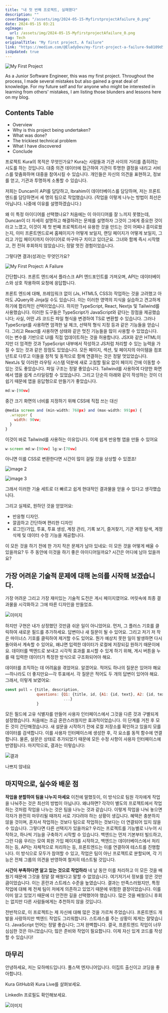 ```yaml
---
title: "내 첫 번째 프로젝트, 실패했다"
description: ""
coverImage: "/assets/img/2024-05-15-MyfirstprojectAfailure_0.png"
date: 2024-05-15 03:21
ogImage: 
  url: /assets/img/2024-05-15-MyfirstprojectAfailure_0.png
tag: Tech
originalTitle: "My first project, A failure"
link: "https://medium.com/@EladyDev/my-first-project-a-failure-9a8109d5b880"
isUpdated: true
---
```






![My First Project](/assets/img/2024-05-15-MyfirstprojectAfailure_0.png)

As a Junior Software Engineer, this was my first project. Throughout the process, I made several mistakes but also gained a great deal of knowledge. For my future self and for anyone who might be interested in learning from others' mistakes, I am listing those blunders and lessons here on my blog.

## Contents Table

- Overview
- Why is this project being undertaken?
- What was done?
- The trickiest technical problem
- What I have discovered
- Conclude




프로젝트 Kura의 목적은 무엇인가요?
Kura는 사람들과 기관 사이의 거리를 좁히려는 시도를 하는 것입니다. 대중 의견 데이터에 접근하여 기관이 투명한 결정을 내리고 서비스를 맞춤화하며 대중을 참여시킬 수 있습니다. 개인들은 자신의 의견을 표현하고, 정보를 얻고, 기관과 투명하게 소통할 수 있습니다.

저희는 Duncan이 API를 담당하고, Ibrahim이 데이터베이스를 담당하며, 저는 프론트엔드를 담당하면서 세 명의 팀으로 작업했습니다. (작업을 이렇게 나누는 방법이 최선은 아닙니다. 나중에 이유를 설명하겠습니다.)

왜 이 특정 아이디어를 선택했나요?
처음에는 이 아이디어를 잘 느끼지 못했는데, Duncan이 더 자세히 설명하고 해결하려는 문제를 설명하자 그것이 그에게 중요한 것이라고 느꼈고, 이것이 제 첫 번째 프로젝트라서 유용한 것을 만드는 것이 어찌나 흥미로웠는지, 이미 프론트엔드로써 홈페이지가 어떻게 보일지, 랜딩 페이지가 어떻게 보일지, 그리고 가입 페이지까지 아이디어로 마구마구 치이고 있더군요. 그녀와 함께 즉시 시작했고, 전 전혀 후회하지 않았습니다; 정말 멋진 경험이었습니다.

그렇다면 결과(성과)는 무엇인가요?




![My First Project: A Failure](/assets/img/2024-05-15-MyfirstprojectAfailure_1.png)

간단합니다. 프론트 엔드에서 플라스크 API 엔드포인트를 가져오며, API는 데이터베이스와 상호 작용하여 요청에 응답합니다.

프론트 엔드에 대해, 프레임워크 없이 (Js, HTML5, CSS3) 작업하는 것을 고려했고 아마도 JQuery와 Jinja일 수도 있습니다. 이는 이러한 영역의 지식을 실습하고 견고하게 하기에 합리적인 선택이었습니다. 
하지만 TypeScript, React, Nextjs 및 Tailwind를 사용했습니다. 이러한 도구들은 TypeScript가 JavaScript와 같다는 장점을 제공했습니다; 사실, 어떤 JS 코드든 파일 형식을 변경하여 TS로 변환할 수 있습니다. 그러나 TypeScript를 사용하면 엄격한 널 체크, 선택적 형식 지정 등과 같은 기능들을 얻습니다.
그리고 React를 사용하면 상태와 같은 멋진 기능들을 많이 사용할 수 있었습니다. 이는 변수를 기반으로 UI를 직접 업데이트하는 것을 허용합니다.
JSX와 같은 HTML이지만 더 엄격한 것과 TypeScript 내부에서 작성하고 JS처럼 처리할 수 있는 능력을 가질 수 있는 것과 같은 장점도 있었습니다.
모든 페이지, 섹션, 및 페이지의 아이템을 컴포넌트로 다루고 이들을 정적 및 동적으로 함께 연결하는 것은 정말 멋있었습니다.
NextJs 및 이러한 라우팅 시스템 덕분에 새로 고침할 필요 없이 페이지 간에 이동할 수 있는 것도 좋았습니다. 파일 구조는 정말 좋았습니다.
Tailwind를 사용하여 다양한 화면에서 앱을 쉽게 스타일링할 수 있었습니다. 그리고 단순히 아래와 같이 작성하는 것이 더 쉽기 때문에 앱을 응답형으로 만들기가 좋았습니다.

```javascript
md:w-[90vw]
```




중간 크기 화면의 너비를 지정하기 위해 CSS에 직접 쓰는 대신

```js
@media screen and (min-width: 768px) and (max-width: 991px) {
  .wrapper {
    width: 90vw;
  }
}
```

이것이 바로 Tailwind를 사용하는 이유입니다. 이제 쉽게 반응형 앱을 만들 수 있어요

```js
w-screen md:w-[90vw] lg:w-[70vw]
```



아니면 이를 CSS로 변환한다면 시간이 많이 걸릴 것을 상상할 수 있겠죠!

![image 2](/assets/img/2024-05-15-MyfirstprojectAfailure_2.png)

![image 3](/assets/img/2024-05-15-MyfirstprojectAfailure_3.png)

그래서 이러한 기술 세트로 더 빠르고 쉽게 현대적인 결과물을 얻을 수 있다고 생각했습니다.



그리고 실제로, 원하던 것을 얻었어요:

- 반응형 디자인.
- 깔끔하고 간단하며 편리한 디자인
- 로그인/가입, 투표, 투표 생성, 계정 관리, 기록 보기, 즐겨찾기, 기관 계정 탐색, 계정 삭제 및 데이터 수정 기능을 제공합니다.

이 모든 것을 하기 전에 한 가지 작은 문제가 남아 있네요: 이 모든 것을 어떻게 배울 수 있을까요? 두 주 동안에 이것을 하기 좋은 아이디어일까요? 시간은 어디에 남아 있을까요?

## 가장 어려운 기술적 문제에 대해 논의를 시작해 보겠습니다.



가장 어려운 그리고 가장 재미있는 기술적 도전은 게시 페이지였어요.
머릿속에 최종 결과물을 시각화하고 그에 따른 디자인을 만들었죠.

![이미지](/assets/img/2024-05-15-MyfirstprojectAfailure_4.png)

하지만 구현은 내가 상정했던 것만큼 쉬운 일이 아니었어요.
먼저, 그 플러스 기호를 클릭하여 새로운 필드를 추가하세요. 답변이나 새 질문이 될 수 있어요. 그리고 저기 저 작은 마이너스 기호를 클릭하여 제거할 수도 있어요.
뭔가 예상치 못한 일이 발생하면 다시 돌아와서 계속할 수 있어요, 왜냐면 입력한 데이터가 로컬에 저장되길 원하기 때문이에요.
데이터를 백엔드로 보내고 시각적 효과를 표시할 수 있게 하기 위해, 게시 버튼을 누를 때 입력한 데이터가 특정한 방식으로 구조화되어야 해요.

데이터를 조직하는 데 어려움을 겪었어요. 알겠어요. 적어도 하나의 질문은 있어야 해요—하나라도 더 좋지만요—각 투표에서.
각 질문은 적어도 두 개의 답변이 있어야 해요.
그래서, 이렇게 보였어요:




```javascript
const poll = {title, description, 
              questions: {Q1: {title, id, {A1: {id, text}, A2: {id, text}},
                          ...}
              }
```

모든 필드에 고유 식별자를 만들어 사용자 인터페이스에서 그것을 다른 것과 구별되게 설정했습니다. 처음에는 조금 혼란스러웠지만 효과적이었습니다.
이 단계를 거친 후 모든 것이 간단해졌습니다. 새 설문을 시작하기 전에 로컬 저장소를 확인하고 있을지 모를 데이터를 검색합니다.
이를 사용자 인터페이스에 생성한 후, 각 요소를 동적 함수에 연결합니다.
물론, 설문은 상태로 추가되었기 때문에 모든 수정 사항이 사용자 인터페이스에 반영됩니다.
마지막으로, 결과는 이렇습니다:

![결과](https://miro.medium.com/v2/resize:fit:1400/1*HzGlErv-hjWXWkf95sOWFA.gif)

나쁘지 않네요




## 마지막으로, 실수와 배운 점

**작업을 분할하여 팀을 나누지 마세요**
이전에 말했듯이, 이 방식으로 팀원 각자에게 작업을 나눠주는 것은 최선의 방법이 아닙니다. 왜냐하면?
각각이 별도의 프로젝트에서 작업하는 것처럼 작업을 나누는 것은 팀을 나누는 것과 같습니다.
이렇게 작업을 나눠 놓으면 각자가 완전히 마무리될 때까지 서로 기다려야 하는 상황이 생깁니다.
혜택은 충분하지 않을 것이며, 혼자서 작업하는 것보다 팀으로 작업하는 것보다는 더 연결되어 있지 않을 수 있습니다.
그렇다면 다른 선택지가 있을까요?
우리는 프로젝트를 기능별로 나누어 시작하고, 하나씩 기능을 구축하기 시작할 수 있습니다. 백엔드는 먼저 기본부터 빌드하고, 그런 다음 우리는 모여 회원 가입 페이지를 시작하고, 백엔드는 데이터베이스에서 처리하는 등, API는 자체적으로 처리하는 등, 프론트엔드는 이를 연결하여 테스트를 진행합니다.
이 방식으로 모두가 참여할 수 있고, 작업은 팀이 아닌 프로젝트로 분할되며, 각 기능은 전체 그룹의 의견을 반영하여 철저히 테스트될 것입니다.

**시간이 부족하다면 알고 있는 것으로 작업하라**
네 날 동안 이를 처리하고 이 모든 것을 배웠기 때문에 그것을 정말 잘 배웠다고 말할 수 없었습니다. 여기저기서 정보를 얻은 것만큼이었습니다.
이는 혼란과 스트레스 수준을 높였습니다.
결과는 만족스러웠지만, 특정 작업에 대해 제 전체 팀이 저에게 의존하고 있었기 때문에 위험한 결정이었습니다.
이를 이미 알고 있었기 때문에 더 안전한 길을 선택했어야 했습니다. 많은 것을 배웠으니 후회는 없지만 다른 사람들에게는 추천하지 않을 것입니다.

전반적으로, 이 프로젝트는 제 자신에 대해 많은 것을 가르쳐 주었습니다. 프론트엔드 개발을 사랑하지만 백엔드 작업도 그리워합니다.
스트레스를 주는 상황이 제게는 잘맞습니다.
JavaScript 언어는 정말 좋습니다; 그저 완벽합니다.
결국, 프론트엔드 작업이 너무 심심한 것은 아니었습니다; 많은 준비와 작업이 필요합니다.
이제 자신 있게 코드를 작성할 수 있습니다!



## 마무리

안녕하세요, 저는 모하메드입니다. 풀스택 엔지니어입니다. 이집트 출신이고 코딩을 좋아합니다. 

Kura GitHub와 Kura Live를 살펴보세요. 

LinkedIn 프로필도 확인해보세요.

![이미지](https://miro.medium.com/v2/resize:fit:960/0*e2M2T539P-PuIGmu.gif)